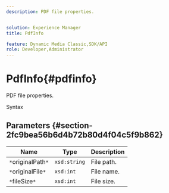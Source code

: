 ```yaml
---
description: PDF file properties.


solution: Experience Manager
title: PdfInfo

feature: Dynamic Media Classic,SDK/API
role: Developer,Administrator
---
```


# PdfInfo{#pdfinfo}

PDF file properties.

 Syntax 

## Parameters {#section-2fc9bea56b6d4b72b80d4f04c5f9b862}

|  Name  | Type  | Description  |
|---|---|---|
|  `*`originalPath`*`  | `xsd:string`  | File path.  |
|  `*`originalFile`*`  | `xsd:int`  | File name.  |
|  `*`fileSize`*`  | `xsd:int`  | File size.  |


